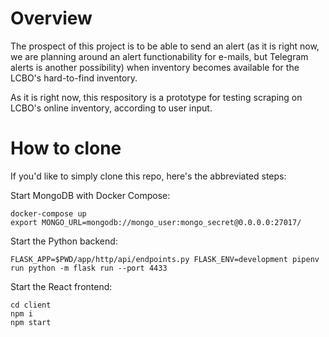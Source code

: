 # Overview

The prospect of this project is to be able to send an alert (as it is right now, we are planning around an alert functionability for e-mails, but Telegram alerts is another possibility) when inventory becomes available for the LCBO's hard-to-find inventory.

As it is right now, this respository is a prototype for testing scraping on LCBO's online inventory, according to user input.

# How to clone

If you'd like to simply clone this repo, here's the abbreviated steps:

Start MongoDB with Docker Compose:

```
docker-compose up
export MONGO_URL=mongodb://mongo_user:mongo_secret@0.0.0.0:27017/
```

Start the Python backend:
```
FLASK_APP=$PWD/app/http/api/endpoints.py FLASK_ENV=development pipenv run python -m flask run --port 4433
```
Start the React frontend:
```
cd client
npm i
npm start
```
